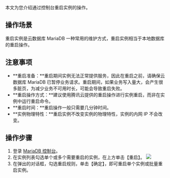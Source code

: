 本文为您介绍通过控制台重启实例的操作。

## 操作场景
重启实例是云数据库 MariaDB 一种常用的维护方式，重启实例相当于本地数据库的重启操作。

## 注意事项
- **重启准备：**重启期间实例无法正常提供服务，因此在重启之前，请确保云数据库 MariaDB 已暂停业务请求。重启期间，如果业务写入量大，会产生很多脏页，为减少业务不可用时长，可能会导致重启失败。
- **重启操作方式：**建议使用腾讯云提供的重启操作进行实例重启，而非在实例中运行重启命令。
- **重启时间：**重启操作一般只需要几分钟时间。
- **实例物理特性：**重启实例不改变实例的物理特性，实例的内网 IP 不会改变。


## 操作步骤
1. 登录 [MariaDB 控制台](https://console.cloud.tencent.com/tdsql)。
2. 在实例列表勾选单个或多个需要重启的实例，在上方单击【重启】。
![](https://main.qcloudimg.com/raw/1dff721fa100af69d3815a9eed73e806.png)
3. 在弹出的对话框，勾选重启规则，单击【确定】，即可重启单个实例或批量重启实例。
